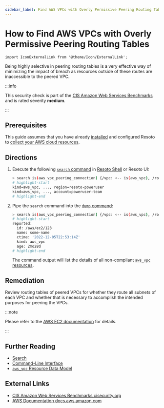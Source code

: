 ```yaml
---
sidebar_label: Find AWS VPCs with Overly Permissive Peering Routing Tables
---
```


# How to Find AWS VPCs with Overly Permissive Peering Routing Tables

```mdx-code-block
import IconExternalLink from '@theme/Icon/ExternalLink';
```

Being highly selective in peering routing tables is a very effective way of minimizing the impact of breach as resources outside of these routes are inaccessible to the peered VPC.

:::info

This security check is part of the [CIS Amazon Web Services Benchmarks](https://cisecurity.org/benchmark/amazon_web_services) and is rated severity **medium**.

:::

## Prerequisites

This guide assumes that you have already [installed](../../../getting-started/install-resoto/index.md) and configured Resoto to [collect your AWS cloud resources](../../../getting-started/configure-resoto/aws.md).

## Directions

1. Execute the following [`search` command](../../../reference/cli/search-commands/search.md) in [Resoto Shell](../../../reference/components/shell.md) or Resoto UI:

   ```bash
   > search is(aws_vpc_peering_connection) {/vpc: <-- is(aws_vpc), /route_tables[]: <-- is(aws_vpc) --> is(aws_ec2_route_table)} | jq --no-rewrite 'if [.route_tables[]?.reported.route_table_routes[]? | select(.origin!="CreateRouteTable") | (.destination_cidr_block=="0.0.0.0/0") or (.destination_cidr_block==.reported.connection_accepter_vpc_info.cidr_block) or (.destination_cidr_block==.reported.connection_requester_vpc_info.cidr_block)] | any then [.vpc] else [] end' | flatten
   # highlight-start
   ​kind=aws_vpc, ..., region=resoto-poweruser
   ​kind=aws_vpc, ..., account=poweruser-team
   # highlight-end
   ```

2. Pipe the `search` command into the [`dump` command](../../../reference/cli/format-commands/dump.md):

   ```bash
   > search is(aws_vpc_peering_connection) {/vpc: <-- is(aws_vpc), /route_tables[]: <-- is(aws_vpc) --> is(aws_ec2_route_table)} | jq --no-rewrite 'if [.route_tables[]?.reported.route_table_routes[]? | select(.origin!="CreateRouteTable") | (.destination_cidr_block=="0.0.0.0/0") or (.destination_cidr_block==.reported.connection_accepter_vpc_info.cidr_block) or (.destination_cidr_block==.reported.connection_requester_vpc_info.cidr_block)] | any then [.vpc] else [] end' | flatten | dump
   # highlight-start
   ​reported:
   ​  id: /aws/ec2/123
   ​  name: some-name
   ​  ctime: '2022-12-05T22:53:14Z'
   ​  kind: aws_vpc
   ​  age: 2mo28d
   # highlight-end
   ```

   The command output will list the details of all non-compliant [`aws_vpc` resources](../../../reference/data-models/aws/index.md#aws_vpc).

## Remediation

Review routing tables of peered VPCs for whether they route all subnets of each VPC and whether that is necessary to accomplish the intended purposes for peering the VPCs.

:::note

Please refer to the [AWS EC2 documentation](https://docs.aws.amazon.com/vpc/latest/peering/peering-configurations-partial-access.html) for details.

:::

## Further Reading

- [Search](../../../reference/search/index.md)
- [Command-Line Interface](../../../reference/cli/index.md)
- [`aws_vpc` Resource Data Model](../../../reference/data-models/aws/index.md#aws_vpc)

## External Links

- [CIS Amazon Web Services Benchmarks <span class="badge badge--secondary">cisecurity.org <IconExternalLink width="10" height="10" /></span>](https://cisecurity.org/benchmark/amazon_web_services)
- [AWS Documentation <span class="badge badge--secondary">docs.aws.amazon.com <IconExternalLink width="10" height="10" /></span>](https://docs.aws.amazon.com/vpc/latest/peering/peering-configurations-partial-access.html)
